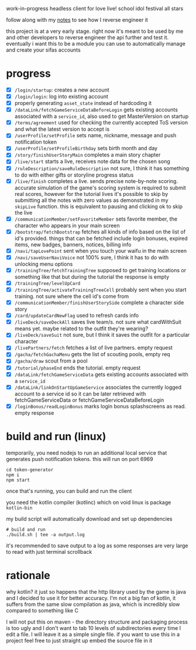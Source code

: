 work-in-progress headless client for love live! school idol festival
all stars

follow along with my [notes](https://github.com/Francesco149/reversing-sifas)
to see how I reverse engineer it

this project is at a very early stage. right now it's meant to be used by
me and other developers to reverse engineer the api further and test it.
eventually i want this to be a module you can use to automatically manage
and create your sifas accounts

# progress
- [x] `/login/startup`: creates a new account
- [x] `/login/login`: log into existing account
- [x] properly generating `asset_state` instead of hardcoding it
- [x] `/dataLink/fetchGameServiceDataBeforeLogin` gets existing accounts
  associated with a `service_id`, also used to get MasterVersion on
  startup
- [x] `/terms/agreement` used for checking the currently accepted ToS
  version and what the latest version to accept is
- [x] `/userProfile/setProfile` sets name, nickname, message and push
  notification token
- [x] `/userProfile/setProfileBirthday` sets birth month and day
- [x] `/story/finishUserStoryMain` completes a main story chapter
- [x] `/live/start` starts a live, receives note data for the chosen song
- [x] `/ruleDescription/saveRuleDescription` not sure, I think it has
  something to do with either gifts or storyline progress status
- [x] `/live/finish` completes a live. sends precise note-by-note scoring.
  accurate simulation of the game's scoring system is required to submit
  real scores, however for the tutorial lives it's possible to skip by
  submitting all the notes with zero values as demonstrated in my
  `skipLive` function. this is equivalent to pausing and clicking ok to
  skip the live
- [x] `/communicationMember/setFavoriteMember` sets favorite member, the
  character who appears in your main screen
- [x] `/bootstrap/fetchBootstrap` fetches all kinds of info based on the
  list of id's provided. things that can be fetched include login bonuses,
  expired items, new badges, banners, notices, billing info
- [x] `/navi/tapLovePoint` sent when you touch your waifu in the main
  screen
- [x] `/navi/saveUserNaviVoice` not 100% sure, I think it has to do with
  unlocking menu options
- [x] `/trainingTree/fetchTrainingTree` supposed to get training locations
  or something like that but during the tutorial the response is empty
- [x] `/trainingTree/levelUpCard`
- [x] `/trainingTree/activateTrainingTreeCell` probably sent when you
  start training. not sure where the cell id's come from
- [x] `/communicationMember/finishUserStorySide` complete a character
  side story
- [x] `/card/updateCardNewFlag` used to refresh cards info
- [x] `/liveDeck/saveDeckAll` saves live team/s. not sure what cardWithSuit
  means yet. maybe related to the outfit they're wearing?
- [x] `/liveDeck/saveSuit` not sure, but I think it saves the outfit for
  a particular character
- [x] `/livePartners/fetch` fetches a list of live partners. empty request
- [x] `/gacha/fetchGachaMenu` gets the list of scouting pools, empty req
- [x] `/gacha/draw` scout from a pool
- [x] `/tutorial/phaseEnd` ends the tutorial. empty request
- [x] `/dataLink/fetchGameServiceData` gets existing accounts
  associated with a `service_id`
- [x] `/dataLink/linkOnStartUpGameService` associates the currently logged
  account to a service id so it can be later retrieved with
  fetchGameServiceData or fetchGameServiceDataBeforeLogin
- [x] `/loginBonus/readLoginBonus` marks login bonus splashscreens as read.
  empty response

# build and run (linux)
temporarily, you need nodejs to run an additional local service that
generates push notification tokens. this will run on port 6969

```
cd token-generator
npm i
npm start
```

once that's running, you can build and run the client

you need the kotlin compiler (kotlinc) which on void linux is package
`kotlin-bin`

my build script will automatically download and set up dependencies

```
# build and run
./build.sh | tee -a output.log
```

it's recommended to save output to a log as some responses are very large
to read with just terminal scrollback

# rationale
why kotlin? it just so happens that the http library used by the game is
java and I decided to use it for better accuracy. I'm not a big fan of
kotlin, it suffers from the same slow compilation as java, which is
incredibly slow compared to something like C

I will not put this on maven - the directory structure and packaging
process is too ugly and I don't want to tab 10 levels of subdirectories
every time I edit a file. I will leave it as a simple single file.
if you want to use this in a project feel free to just straight up
embed the source file in it
